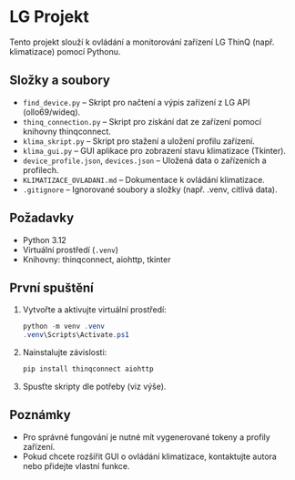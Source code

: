 # LG Projekt

Tento projekt slouží k ovládání a monitorování zařízení LG ThinQ (např. klimatizace) pomocí Pythonu.

## Složky a soubory
- `find_device.py` – Skript pro načtení a výpis zařízení z LG API (ollo69/wideq).
- `thinq_connection.py` – Skript pro získání dat ze zařízení pomocí knihovny thinqconnect.
- `klima_skript.py` – Skript pro stažení a uložení profilu zařízení.
- `klima_gui.py` – GUI aplikace pro zobrazení stavu klimatizace (Tkinter).
- `device_profile.json`, `devices.json` – Uložená data o zařízeních a profilech.
- `KLIMATIZACE_OVLADANI.md` – Dokumentace k ovládání klimatizace.
- `.gitignore` – Ignorované soubory a složky (např. .venv, citlivá data).

## Požadavky
- Python 3.12
- Virtuální prostředí (`.venv`)
- Knihovny: thinqconnect, aiohttp, tkinter

## První spuštění
1. Vytvořte a aktivujte virtuální prostředí:
   ```powershell
   python -m venv .venv
   .venv\Scripts\Activate.ps1
   ```
2. Nainstalujte závislosti:
   ```powershell
   pip install thinqconnect aiohttp
   ```
3. Spusťte skripty dle potřeby (viz výše).

## Poznámky
- Pro správné fungování je nutné mít vygenerované tokeny a profily zařízení.
- Pokud chcete rozšířit GUI o ovládání klimatizace, kontaktujte autora nebo přidejte vlastní funkce.
